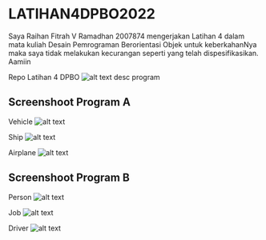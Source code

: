# LATIHAN4DPBO2022

Saya Raihan Fitrah V Ramadhan 2007874 mengerjakan Latihan 4 dalam mata kuliah Desain Pemrograman Berorientasi Objek untuk keberkahanNya maka saya tidak melakukan kecurangan seperti yang telah dispesifikasikan. Aamiin

Repo Latihan 4 DPBO
![alt text](https://github.com/vier15/LATIHAN4DPBO2022/blob/main/desain.png)
desc program

## Screenshoot Program A
Vehicle
![alt text](https://github.com/vier15/LATIHAN4DPBO2022/blob/main/Screenshot/Program%20A/Class%20Vehicle.png)

Ship
![alt text](https://github.com/vier15/LATIHAN4DPBO2022/blob/main/Screenshot/Program%20A/Class%20Ship.png)

Airplane
![alt text](https://github.com/vier15/LATIHAN4DPBO2022/blob/main/Screenshot/Program%20A/Class%20Airplane.png)

## Screenshoot Program B
Person
![alt text](https://github.com/vier15/LATIHAN4DPBO2022/blob/main/Screenshot/Program%20B/Person.png)

Job
![alt text](https://github.com/vier15/LATIHAN4DPBO2022/blob/main/Screenshot/Program%20B/Job.png)

Driver
![alt text](https://github.com/vier15/LATIHAN4DPBO2022/blob/main/Screenshot/Program%20B/Driver.png)
